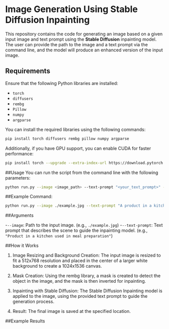 # Image Generation Using Stable Diffusion Inpainting

This repository contains the code for generating an image based on a given input image and text prompt using the **Stable Diffusion** inpainting model. The user can provide the path to the image and a text prompt via the command line, and the model will produce an enhanced version of the input image.

## Requirements

Ensure that the following Python libraries are installed:

- `torch`
- `diffusers`
- `rembg`
- `Pillow`
- `numpy`
- `argparse`

You can install the required libraries using the following commands:

```bash
pip install torch diffusers rembg pillow numpy argparse
```
Additionally, if you have GPU support, you can enable CUDA for faster performance:

```bash
pip install torch --upgrade --extra-index-url https://download.pytorch.org/whl/cu117
```

##Usage
You can run the script from the command line with the following parameters:

```bash
python run.py --image <image_path> --text-prompt "<your_text_prompt>" --output <output_path>
```

##Example Command:

```bash
python run.py --image ./example.jpg --text-prompt "A product in a kitchen used in meal preparation" --output ./generated.png
```
##Arguments

-`--image`: Path to the input image. (e.g., `./example.jpg`)
-`--text-prompt`: Text prompt that describes the scene to guide the inpainting model. (e.g., `"Product in a kitchen used in meal preparation"`)

##How it Works
1. Image Resizing and Background Creation: The input image is resized to fit a 512x768 resolution and placed in the center of a larger white background to create a 1024x1536 canvas.

2. Mask Creation: Using the rembg library, a mask is created to detect the object in the image, and the mask is then inverted for inpainting.

3. Inpainting with Stable Diffusion: The Stable Diffusion Inpainting model is applied to the image, using the provided text prompt to guide the generation process.

4. Result: The final image is saved at the specified location.

##Example Results
